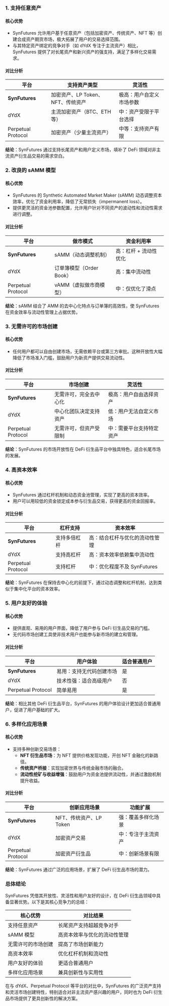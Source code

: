 ### **1. 支持任意资产**
#### 核心优势
- SynFutures 允许用户基于任意资产（包括加密资产、传统资产、NFT 等）创建合成资产期货市场，极大拓展了用户的交易选择范围。
- 与其特定资产绑定的竞争对手（如 dYdX 专注于主流资产）相比，SynFutures 提供了对长尾资产和新兴资产的强支持，满足了多样化交易需求。

#### 对比分析
| 平台               | 支持资产类型                              | 灵活性                     |
|--------------------|-------------------------------------------|----------------------------|
| **SynFutures**     | 加密资产、LP Token、NFT、传统资产         | 极高：用户自定义市场参数    |
| dYdX              | 主流加密资产（BTC、ETH 等）               | 中：资产受限于平台选择      |
| Perpetual Protocol | 加密资产（少量主流资产）                 | 中等：支持资产有限          |

**结论**：SynFutures 通过支持长尾资产和用户定义市场，填补了 DeFi 领域对非主流资产衍生品交易的需求空白。


### **2. 改良的 sAMM 模型**
#### 核心优势
- SynFutures 的 Synthetic Automated Market Maker (sAMM) 动态调整资本效率，优化了资金利用率，降低了无常损失（impermanent loss）。
- 提供更灵活的资金池参数配置，允许用户针对不同资产的波动性和流动性需求进行调整。

#### 对比分析
| 平台               | 做市模式                   | 资金利用率               |
|--------------------|---------------------------|--------------------------|
| **SynFutures**     | sAMM（动态调整机制）       | 高：杠杆 + 流动性优化    |
| dYdX              | 订单簿模型（Order Book）   | 高：集中流动性            |
| Perpetual Protocol | vAMM（虚拟做市商模型）     | 中：仅优化了滑点          |

**结论**：sAMM 结合了 AMM 的去中心化特点与订单簿的高效性，使 SynFutures 在资金效率与流动性管理上占据优势。


### **3. 无需许可的市场创建**
#### 核心优势
- 任何用户都可以自由创建市场，无需依赖平台或第三方审批。这种开放性大幅降低了市场准入门槛，鼓励用户为新资产提供交易流动性。

#### 对比分析
| 平台               | 市场创建                 | 灵活性                     |
|--------------------|--------------------------|----------------------------|
| **SynFutures**     | 无需许可，完全去中心化    | 极高：用户自由选择资产       |
| dYdX              | 中心化团队决定支持资产    | 低：用户无法自定义市场      |
| Perpetual Protocol | 无需许可，但资产受限制    | 中：需要平台支持特定资产    |

**结论**：SynFutures 的市场开放性在 DeFi 衍生品平台中独具特色，适合长尾市场的发展。


### **4. 高资本效率**
#### 核心优势
- SynFutures 通过杠杆机制和动态资金池管理，实现了更高的资本效率。
- 用户可以用较低的资金锁定成本参与衍生品交易，获得更高的资金回报率。

#### 对比分析
| 平台               | 杠杆支持       | 资本效率                     |
|--------------------|----------------|------------------------------|
| **SynFutures**     | 支持多倍杠杆   | 高：结合杠杆与优化的流动性管理 |
| dYdX              | 支持高杠杆     | 高：资本效率依赖集中流动性     |
| Perpetual Protocol | 支持杠杆       | 中：优化程度不及 SynFutures    |

**结论**：SynFutures 在保持去中心化的前提下，通过动态调整和杠杆机制，达到类似于集中化平台的资本效率。


### **5. 用户友好的体验**
#### 核心优势
- 提供直观、易用的用户界面，降低了用户参与 DeFi 衍生品交易的门槛。
- 无代码市场创建工具使非技术用户也能参与新市场的建立和管理。

#### 对比分析
| 平台               | 用户体验                   | 适合普通用户                |
|--------------------|----------------------------|-----------------------------|
| **SynFutures**     | 易用：支持无代码创建市场     | 是                          |
| dYdX              | 技术性强：适合高级用户       | 否                          |
| Perpetual Protocol | 简单易用                   | 是                          |

**结论**：相比其他 DeFi 衍生品平台，SynFutures 的用户体验设计更加适合普通用户，促进了用户基础的扩大。


### **6. 多样化应用场景**
#### 核心优势
- 支持多种创新交易场景：
  - **NFT 衍生品市场**：为 NFT 提供价格发现功能，开创 NFT 金融化的新路径。
  - **传统资产桥接**：实现加密世界与传统金融市场的融合。
  - **流动性挖矿与收益增强**：鼓励用户为资金池提供流动性，并通过激励机制提升收益。

#### 对比分析
| 平台               | 创新应用场景               | 功能扩展                   |
|--------------------|---------------------------|----------------------------|
| **SynFutures**     | NFT、传统资产、LP Token    | 强：覆盖多样化场景          |
| dYdX              | 加密资产交易               | 中：专注于主流资产          |
| Perpetual Protocol | 加密资产衍生品            | 中：创新场景有限            |

**结论**：SynFutures 通过广泛的应用场景，扩展了 DeFi 衍生品市场的潜力。


### **总体结论**

SynFutures 凭借其开放性、灵活性和用户友好的设计，在 DeFi 衍生品领域中具备显著优势。以下是其核心竞争力的总结：

| 核心优势                | 对比结果                     |
|-------------------------|------------------------------|
| 支持任意资产             | 长尾资产支持超越竞争对手       |
| sAMM 模型                | 高资本效率与优化的流动性管理   |
| 无需许可的市场创建         | 提高了市场创新能力            |
| 高资本效率               | 优化杠杆机制和流动性          |
| 用户友好的体验            | 更适合普通用户                |
| 多样化应用场景            | 兼具创新性与实用性            |

在与 dYdX、Perpetual Protocol 等平台的对比中，SynFutures 的广泛资产支持和灵活市场创建特性，特别适合对非主流资产感兴趣的用户，同时也为 DeFi 衍生品市场提供了更具创新性的解决方案。